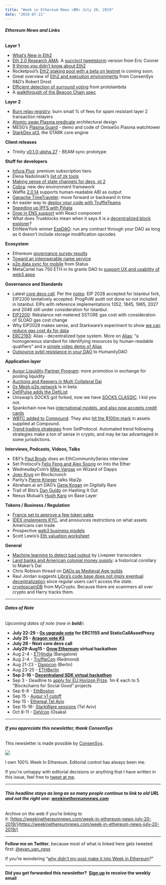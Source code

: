 ```yaml
---
title: "Week in Ethereum News <BR> July 20, 2019"
date: "2019-07-21"
---
```


###### **Ethereum News and Links**

**Layer 1**

- [What’s New in Eth2](https://notes.ethereum.org/c/Sk8Zs--CQ/https%3A%2F%2Fbenjaminion.xyz%2Fnewineth2%2F20190719.html)
- [Eth 2.0 Research AMA](https://www.reddit.com/r/ethereum/comments/cdg8v6/ama_we_are_the_eth_20_research_team_pt_2/). A [succinct tweetstorm](https://twitter.com/econoar/status/1150890624725315584) version from Eric Conner
- [9 things you didn’t know about Eth2](https://our.status.im/9-things-you-didnt-know-about-ethereum-2-0/)
- Rocketpool’s [Eth2 staking pool with a beta on testnet](https://medium.com/rocket-pool/development-update-17-july-2019-f3af7466cbd3) is coming soon.
- Great overview of [Eth2 and execution environments](https://drive.google.com/file/d/1ufvspealOGje6GPp-yJnCeO73bch1wRe/edit) from ConsenSys R&D’s Robert Drost
- [Efficient detection of surround voting](https://github.com/protolambda/eth2-surround) from protolambda
- A [walkthrough of the Beacon Chain spec](https://notes.ethereum.org/jDcuUp3-T8CeFTv0YpAsHw?view)

**Layer 2**

- [Burn relay registry](https://ethresear.ch/t/burn-relay-registry-decentralized-transaction-abstraction-on-layer-2/5820): burn small % of fees for spam resistant layer 2 transaction relayers
- [Atomic swap Plasma predicate](https://plasma.build/t/architecture-design-idea-of-atomic-swap-predicate/124) architectural design
- MESG’s [Plasma Guard](https://medium.com/mesg/plasma-is-not-secure-unless-you-watch-it-196d23130367) - demo and code of OmiseGo Plasma watchtower
- [StarkDex pt3](https://medium.com/starkware/starkdex-deep-dive-the-stark-core-engine-497942d0f0ab), the STARK core engine

**Client releases**

- Trinity [v0.1.0-alpha.27](https://github.com/ethereum/trinity/releases/tag/v0.1.0-alpha.27) - BEAM sync prototype

**Stuff for developers**

- [Infura Plus](https://blog.infura.io/today-we-are-launching-infura-plus-c19114c1849d): premium subscription tiers
- Elena Nadolinski’s [list of zk tools](https://docs.google.com/presentation/d/1-QB6DAHliQRAUW5rdCqSRQ_w6W2yGTidB61UWzq_p20/edit#slide=id.g5dd7a461f4_0_512)
- [Making sense of state channels for devs, pt 2](https://medium.com/celer-network/c-l4-8525ffc2d5f)
- [Cobra](https://github.com/cobraframework/cobra): new dev environment framework
- Waffle [2.0.14](https://github.com/EthWorks/Waffle/releases/tag/2.0.14) supports human-readable ABI as output
- [Ganache TimeTraveler](https://github.com/ejwessel/GanacheTimeTraveler/): move forward or backward in time
- An easier way to [deploy your code with TruffleTeams](https://www.trufflesuite.com/blog/an-easier-way-to-deploy-your-smart-contracts)
- [Speeding up IPFS with Piñata](https://medium.com/pinata/ipfs-scalability-f0a6f8a7d42b)
- [Drop in ENS support](https://medium.com/the-ethereum-name-service/new-react-ens-address-component-lets-you-drop-in-ens-support-to-your-dapp-b31863ba85a6) with React component
- What does Trueblocks mean when it says it is a [decentralized block explorer](https://medium.com/coinmonks/a-time-ordered-index-of-time-ordered-immutable-data-e28ced3417cc)?
- EthNewYork winner [ExeDAO](https://medium.com/@exedao/exedao-secure-arbitrary-execution-on-ethereum-smart-contracts-b5a1854d30b2): run any contract through your DAO as long as it doesn’t include storage modification opcodes

**Ecosystem**

- Ethereum [governance survey results](https://medium.com/coinmonks/ethereum-governance-survey-results-c67c11695f2a)
- [Toward an interoperable name service](https://medium.com/the-ethereum-name-service/towards-interoperable-name-service-standard-9e6c0dd0ee35)
- [p2p data sync for mobile](https://vac.dev/p2p-data-sync-for-mobile) from Status
- MetaCartel has 750 ETH in its grants DAO to [support UX and usability of web3 apps](https://medium.com/metacartel/metacartel-dao-rises-e0646393718b)

**Governance and Standards**

- Latest [core devs call](https://youtu.be/41kiRf1E-jI?t=143). Per the [notes](https://github.com/ethereum/pm/blob/734be683d3bef403ac883e7ab13b2b7e4d3022b2/All%20Core%20Devs%20Meetings/Meeting%2065.md): EIP 2028 accepted for Istanbul fork, EIP2200 tentatively accepted. ProgPoW audit not done so not included in Istanbul. EIPs with reference implementations 1352, 1845, 1985, 2027 and 2046 still under consideration for Istanbul.
- [EIP2200](https://github.com/ethereum/EIPs/blob/e4d4ea348e06c54d0075c400dc7b72430d427ff1/EIPS/eip-2200.md): Rebalance net-metered SSTORE gas cost with consideration of SLOAD gas cost change
- Why EIP2028 makes sense, and Starkware’s experiment to show [we can reduce gas cost 4x for data](https://ethereum-magicians.org/t/eip-2028-transaction-data-gas-cost-reduction/3280/24)
- [ERC2193](https://github.com/loredanacirstea/EIPs/blob/779d145a140f086e93576acbd82faaab1c0c2012/EIPS/eip-2193.md): Alias - decentralized type system. More on [Alias](https://medium.com/@loredana.cirstea/flexible-alias-or-why-ens-is-obsolete-a1353030f445): “a homogeneous standard for identifying resources by human-readable qualifiers” and a [simple video demo of Alias](https://youtu.be/7jYVjoLsx1A)
- [Outsource sybil resistance in your DAO](https://bitfalls.com/2019/07/16/outsourcing-sybil-resistance-in-your-dao-with-modifiers/) to HumanityDAO

**Application layer**

- [Augur Liquidity Partner Program](https://www.augur.net/blog/pooling-liquidity/): more promotion in exchange for pooling liquidity
- [Auctions and Keepers in Multi Collateral Dai](https://github.com/makerdao/developerguides/blob/master/keepers/auctions/auctions-101.md)
- [0x Mesh p2p network](https://twitter.com/0xProject/status/1152005400809504768) is in beta
- [DefiPulse adds the DefiList](https://defipulse.com/blog/meet-the-defi-list/)
- Uniswap’s SOCKS got forked, now we have [SOCKS CLASSIC](https://medium.com/@unisocksclassic/why-we-decided-to-fork-socks-223c08eb488f). I kid you not.
- Spankchain now has [international models, and also now accepts credit cards](https://medium.com/spankchain/spank-live-update-international-and-fiat-5abc7defecea)
- [WBTC added to Compound](https://medium.com/compound-finance/adding-wbtc-to-the-compound-protocol-b032da38511c). They also [hit the $100m mark](https://twitter.com/rleshner/status/1152683453059489794) in assets supplied at Compound.
- [Trend trading strategies](https://medium.com/set-protocol/introducing-trend-trading-strategies-on-tokensets-8e69ed268a41) from SetProtocol. Automated trend following strategies make a ton of sense in crypto, and may be tax advantaged in some jurisdictions.

**Interviews, Podcasts, Videos, Talks** 

- E&Y’s [Paul Brody](https://www.reddit.com/r/ethtrader/comments/cf4x60/paul_brody_on_ey_ethereum_and_enterprise/) does an EthCommunitySeries interview
- Set Protocol’s [Felix Feng and Alex Soong](https://ethhub.substack.com/p/set-protocol-automating-asset-management) on Into the Ether
- WednesdayCoin’s [Mike Vargas](https://anchor.fm/wizardofdapps/episodes/Episode-11-Wednesday-Coin-with-Mike-Vargas-e4l90l) on Wizard of Dapps
- [Joey Krug](https://podcasts.apple.com/us/podcast/61-augur-conversation-on-crypto-user-acquisition-joey/id1350649166?i=1000444680842) on Blockcrunch
- Parity’s [Pierre Krieger](https://www.youtube.com/watch?v=_9o6RTYG_xk) talks libp2p
- Abraham.ai art DAO’s [Gene Kogan](https://overcast.fm/+N6TEwPLlE) on Digitally Rare
- Trail of Bits’s [Dan Guido](http://thebitcoinpodcast.com/hashing-it-out-53/) on Hashing It Out
- Nexus Mutual’s [Hugh Karp](https://twitter.com/DavidJN79/status/1150748593608900610) on Base Layer

**Tokens / Business / Regulation**

- [France set to approve a few token sales](https://www.reuters.com/article/us-crypto-currencies-regulation-france/france-to-approve-first-crypto-issuers-as-new-rules-loom-idUSKCN1UB18P)
- [IDEX implements KYC](https://medium.com/idex/idex-kyc-transition-period-and-updated-asset-availability-for-us-markets-set-to-begin-d45e945f842d), and announces restrictions on what assets Americans can trade
- Prospective [web3 business models](https://medium.com/ahnboard/web3-business-models-in-the-wild-fdbc93f9713b)
- Scott Lewis’s [Eth valuation worksheet](https://docs.google.com/spreadsheets/d/1eQysicmKjkSllgBBss5YY490y96G2hfSRVzcfakOwXM/edit#gid=0)

**General**

- [Machine learning to detect bad output](https://medium.com/@epiclabs.io/machine-learning-for-video-transcoding-verification-in-livepeers-ecosystem-i-e020ed11d6b4) by Livepeer transcoders
- [Land banks and American colonial money supply](https://medium.com/coinmonks/makerdao-18th-century-edition-bd15722d9193): a historical corollary to Maker’s Dai
- Chris Robison thread on [DAOs as Medieval Age guilds](https://twitter.com/CBobRobison/status/1151964362229207040)
- Raul Jordan suggests [Libra’s code base does not imply eventual decentralization](https://www.tokendaily.co/blog/a-close-look-at-libra-s-source-code) since regular users can’t access the state.
- [cryptoscamDB](https://medium.com/mycrypto/introducing-cryptoscamdb-org-77125e140650) from MyCrypto. Because there are scammers all over crypto and Harry tracks them.

* * *

###### **Dates of Note**

_Upcoming dates of note (new in **bold**)_**:**

- **July 22-29 - [0x upgrade vote](https://blog.0xproject.com/vote-with-zrx-to-add-support-for-erc-1155-and-the-staticcallassetproxy-49a855807bcd) for ERC1155 and StaticCallAssetProxy**
- **July 25 - [Aragon vote #3](https://blog.aragon.org/final-details-for-aragon-network-vote-3/)**
- **July 26 - Next core devs call**
- **July29-Aug15 - [Grow Ethereum](https://hackathons.gitcoin.co/grow-ethereum/) virtual hackathon**
- Aug 2-4 - [ETHIndia](https://ethindia.co/) (Bangalore)
- Aug 2-4 - [TruffleCon](https://www.truffleframework.com/trufflecon2019) (Redmond)
- Aug 21-23 - [Dappcon](https://dappcon.io/) (Berlin)
- Aug 23-25 - [ETHBerlin](https://ethberlinzwei.com/)
- **Sep 2-16 - [Decentraland SDK virtual hackathon](https://hack.decentraland.org/)**
- Sep 3 - Deadline to [apply for EU Horizon Prize](https://ec.europa.eu/info/funding-tenders/opportunities/portal/screen/opportunities/topic-details/blockchain-eicprize-2019). 1m € each to 5 "Blockchains for Social Good" projects
- Sep 6-8 - [EthBoston](https://eth.boston/)
- Sep 15 - [Augur v1 cutoff](https://www.augur.net/blog/v1-cutoff/)
- Sep 15 - [Ethereal Tel Aviv](https://etherealsummit.com/events/ethereal-tel-aviv/)
- Sep 15-16- [StarkWare sessions](https://www.starkware.co/sessions/) (Tel Aviv)
- Oct 8-11 - [DeVcon](https://devcon.org/) (Osaka)

* * *

###### **If you appreciate this newsletter, thank ConsenSys**

This newsletter is made possible by [ConsenSys](https://consensys.net/).  

[![](https://cdn.substack.com/image/fetch/w_1100,c_limit,f_auto,q_auto:good/https%3A%2F%2Fbucketeer-e05bbc84-baa3-437e-9518-adb32be77984.s3.amazonaws.com%2Fpublic%2Fimages%2F08f1b2fd-57e2-4d4b-bd42-730c769114be_240x240.jpeg)](https://cdn.substack.com/image/fetch/c_limit,f_auto,q_auto:good/https%3A%2F%2Fbucketeer-e05bbc84-baa3-437e-9518-adb32be77984.s3.amazonaws.com%2Fpublic%2Fimages%2F08f1b2fd-57e2-4d4b-bd42-730c769114be_240x240.jpeg)

  
I own 100% Week In Ethereum. Editorial control has always been me.

If you're unhappy with editorial decisions or anything that I have written in this issue, feel free to [tweet at me](https://twitter.com/evan_van_ness).

* * *

###### **This headline stays as long as so many people continue to link to old URL and not the right one: [weekinethereumnews.com](https://weekinethereumnews.com/)** 

Archive on the web if you’re linking to it: [https://weekinethereumnews.com/week-in-ethereum-news-july-20-2019/](https://weekinethereumnews.com/week-in-ethereum-news-july-20-2019/)

* * *

**Follow me on Twitter**, because most of what is linked here gets tweeted first: [@evan\_van\_ness](https://twitter.com/evan_van_ness)

If you’re wondering “[why didn’t my post make it into Week in Ethereum](https://www.evanvanness.com/post/179914035841/why-didnt-my-post-make-the-newsletter)?”

* * *

**Did you get forwarded this newsletter?  [Sign up](https://weekinethereum.substack.com/subscribe#about) to receive the weekly email**
